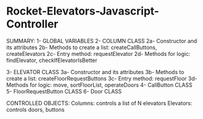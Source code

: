 # Rocket-Elevators-Javascript-Controller
SUMMARY:
1- GLOBAL VARIABLES
2- COLUMN CLASS
    2a- Constructor and its attributes
    2b- Methods to create a list: createCallButtons, createElevators
    2c- Entry method: requestElevator
    2d- Methods for logic: findElevator, checkIfElevatorIsBetter
    
3- ELEVATOR CLASS
    3a- Constructor and its attributes
    3b- Methods to create a list: createFloorRequestButtons
    3c- Entry method: requestFloor
    3d- Methods for logic: move, sortFloorList, operateDoors
4- CallButton CLASS
5- FloorRequestButton CLASS
6- Door CLASS

CONTROLLED OBJECTS:
Columns: controls a list of N elevators
Elevators: controls doors, buttons